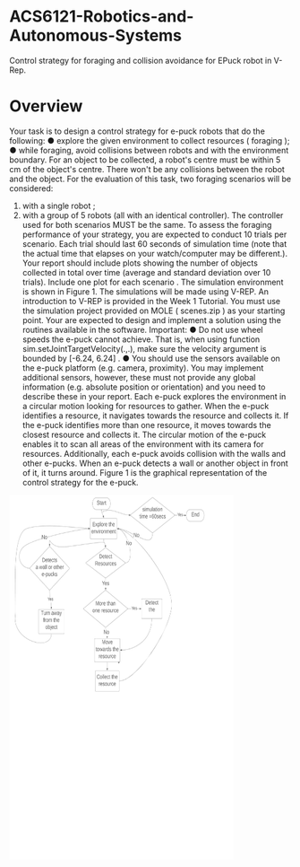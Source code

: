 # ACS6121-Robotics-and-Autonomous-Systems
Control strategy for foraging and collision avoidance for EPuck robot in V-Rep.

# Overview
Your task is to design a control strategy for e-puck robots that do the following:
● explore the given environment to collect resources ( foraging );
● while foraging, avoid collisions between robots and with the environment boundary.
For an object to be collected, a robot's centre must be within 5 cm of the object's centre. There won't be
any collisions between the robot and the object.
For the evaluation of this task, two foraging scenarios will be considered:
1. with a single robot ;
2. with a group of 5 robots (all with an identical controller).
The controller used for both scenarios MUST be the same.
To assess the foraging performance of your strategy, you are expected to conduct 10 trials per scenario.
Each trial should last 60 seconds of simulation time (note that the actual time that elapses on your
watch/computer may be different.). Your report should include plots showing the number of objects
collected in total over time (average and standard deviation over 10 trials). Include one plot for each
scenario .
The simulation environment is shown in Figure 1. The simulations will be made using V-REP. An
introduction to V-REP is provided in the Week 1 Tutorial. You must use the simulation project provided on
MOLE ( scenes.zip ) as your starting point. Your are expected to design and implement a solution using
the routines available in the software. Important:
● Do not use wheel speeds the e-puck cannot achieve. That is, when using function
sim.setJointTargetVelocity(.,.), make sure the velocity argument is bounded by [-6.24, 6.24] .
● You should use the sensors available on the e-puck platform (e.g. camera, proximity). You may
implement additional sensors, however, these must not provide any global information (e.g.
absolute position or orientation) and you need to describe these in your report.
Each e-puck explores the environment in a circular motion looking for resources to gather. When the e-puck identifies a resource, it navigates towards the resource and collects it. If the e-puck identifies more than one resource, it moves towards the closest resource and collects it. The circular motion of the e-puck enables it to scan all areas of the environment with its camera for resources. 
Additionally, each e-puck avoids collision with the walls and other e-pucks. When an e-puck detects a wall or another object in front of it, it turns around. Figure 1 is the graphical representation of the control strategy for the e-puck. 

<img src="Flow_Chart.png" width="400" height="650" />

